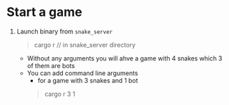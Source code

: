 # Start a game

1. Launch binary from `snake_server`
	> cargo r  // in snake_server directory 
	- Without any arguments you will ahve a game with 4 snakes
		which 3 of them are bots
	- You can add command line arguments
		* for a game with 3 snakes and 1 bot
		> cargo r 3 1
		
	
